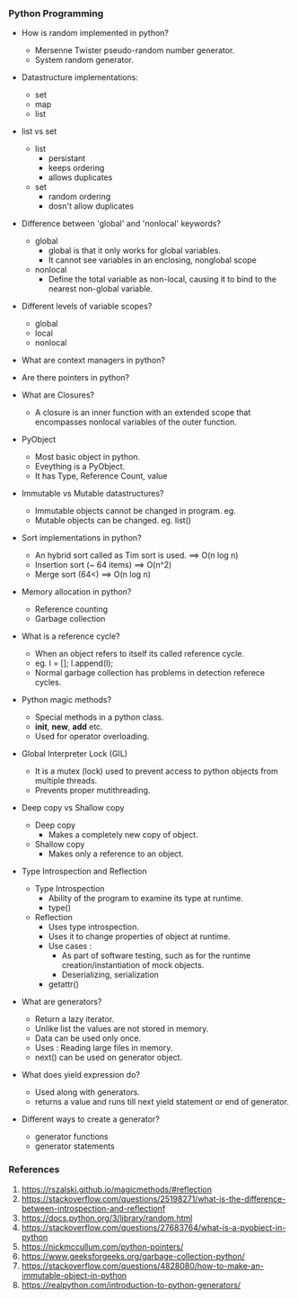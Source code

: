 ### Python Programming

* How is random implemented in python?   
  * Mersenne Twister pseudo-random number generator.
  * System random generator.

* Datastructure implementations:
  * set 
  * map
  * list 

* list vs set
  * list
    * persistant 
    * keeps ordering
    * allows duplicates
  * set 
    * random ordering
    * dosn't allow duplicates 
 
* Difference between 'global' and 'nonlocal' keywords?
   * global
     * global is that it only works for global variables. 
     * It cannot see variables in an enclosing, nonglobal scope 
   * nonlocal 
     * Define the total variable as non-local, causing it to bind to the nearest non-global variable.
 
* Different levels of variable scopes?
   * global
   * local
   * nonlocal
  
* What are context managers in python?

* Are there pointers in python?  

* What are Closures?
  * A closure is an inner function with an extended scope that encompasses nonlocal variables of the outer function. 

* PyObject   
  * Most basic object in python.
  * Eveything is a PyObject.
  * It has Type, Reference Count, value 

* Immutable vs Mutable datastructures?
  * Immutable objects cannot be changed in program. eg. 
  * Mutable objects can be changed. eg. list()   

* Sort implementations in python?
  * An hybrid sort called as Tim sort is used. ==>  O(n log n)
  * Insertion sort (~ 64 items) ==> O(n^2)
  * Merge sort (64<) ==> O(n log n)

* Memory allocation in python?  
  *  Reference counting
  *  Garbage collection

* What is a reference cycle?  
  * When an object refers to itself its called reference cycle.
  * eg. l = []; l.append(l);
  * Normal garbage collection has problems in detection referece cycles.
 
* Python magic methods?
  * Special methods in a python class.
  * __init__, __new__, __add__ etc.
  * Used for operator overloading.

* Global Interpreter Lock (GIL)  
  * It is a mutex (lock) used to prevent access to python objects from multiple threads.
  * Prevents proper mutithreading.

* Deep copy vs Shallow copy  
  * Deep copy
    * Makes a completely new copy of object.
  * Shallow copy
    * Makes only a reference to an object. 
  
* Type Introspection and Reflection
  * Type Introspection
    * Ability of the program to examine its type at runtime.
    * type()
  * Reflection
    * Uses type introspection.
    * Uses it to change properties of object at runtime.
    * Use cases :
      * As part of software testing, such as for the runtime creation/instantiation of mock objects.
      * Deserializing, serialization 
    * getattr() 

* What are generators?
  * Return a lazy iterator.
  * Unlike list the values are not stored in memory.
  * Data can be used only once.
  * Uses : Reading large files in memory. 
  * next() can be used on generator object.
  
* What does yield expression do?
  * Used along with generators.
  * returns a value and runs till next yield statement or end of generator.
  
* Different ways to create a generator?
  * generator functions
  * generator statements  

### References
1. https://rszalski.github.io/magicmethods/#reflection
2. https://stackoverflow.com/questions/25198271/what-is-the-difference-between-introspection-and-reflectionf
3. https://docs.python.org/3/library/random.html
4. https://stackoverflow.com/questions/27683764/what-is-a-pyobject-in-python
5. https://nickmccullum.com/python-pointers/
6. https://www.geeksforgeeks.org/garbage-collection-python/
7. https://stackoverflow.com/questions/4828080/how-to-make-an-immutable-object-in-python
8. https://realpython.com/introduction-to-python-generators/
